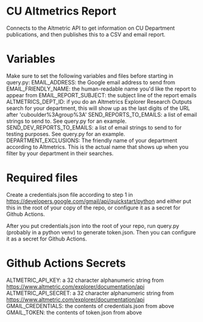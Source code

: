 # CU Altmetrics Report

Connects to the Altmetric API to get information on CU Department publications, and then publishes this to a CSV and email report.

# Variables

Make sure to set the following variables and files before starting in query.py:
EMAIL_ADDRESS: the Google email address to send from
EMAIL_FRIENDLY_NAME: the human-readable name you'd like the report to appear from
EMAIL_REPORT_SUBJECT: the subject line of the report emails
ALTMETRICS_DEPT_ID: if you do an Altmetrics Explorer Research Outputs search for your department, this will show up as the last digits of the URL after 'cuboulder%3Agroup%3A'
SEND_REPORTS_TO_EMAILS: a list of email strings to send to. See query.py for an example.
SEND_DEV_REPORTS_TO_EMAILS: a list of email strings to send to for testing purposes. See query.py for an example.
DEPARTMENT_EXCLUSIONS: The friendly name of your department according to Altmetrics. This is the actual name that shows up when you filter by your department in their searches.

# Required files

Create a credentials.json file according to step 1 in https://developers.google.com/gmail/api/quickstart/python and either put this in the root of your copy of the repo, or configure it as a secret for Github Actions.

After you put credentials.json into the root of your repo, run query.py (probably in a python venv) to generate token.json. Then you can configure it as a secret for Github Actions.

# Github Actions Secrets

ALTMETRIC_API_KEY: a 32 character alphanumeric string from https://www.altmetric.com/explorer/documentation/api
ALTMETRIC_API_SECRET: a 32 character alphanumeric string from https://www.altmetric.com/explorer/documentation/api
GMAIL_CREDENTIALS: the contents of credentials.json from above
GMAIL_TOKEN: the contents of token.json from above
